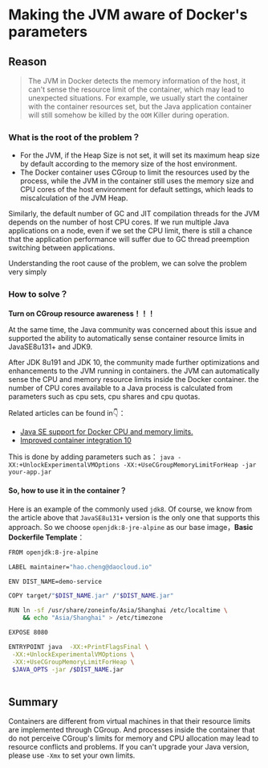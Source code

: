 # Making the JVM aware of Docker's parameters
## Reason
> The JVM in Docker detects the memory information of the host, it can't sense the resource limit of the container, which may lead to unexpected situations. For example, we usually start the container with the container resources set, but the Java application container will still somehow be killed by the `OOM` Killer during operation.

### What is the root of the problem？
- For the JVM, if the Heap Size is not set, it will set its maximum heap size by default according to the memory size of the host environment.
- The Docker container uses CGroup to limit the resources used by the process, while the JVM in the container still uses the memory size and CPU cores of the host environment for default settings, which leads to miscalculation of the JVM Heap.

Similarly, the default number of GC and JIT compilation threads for the JVM depends on the number of host CPU cores. If we run multiple Java applications on a node, even if we set the CPU limit, there is still a chance that the application performance will suffer due to GC thread preemption switching between applications.

Understanding the root cause of the problem, we can solve the problem very simply

### How to solve？
**Turn on CGroup resource awareness！！！**

At the same time, the Java community was concerned about this issue and supported the ability to automatically sense container resource limits in JavaSE8u131+ and JDK9.

After JDK 8u191 and JDK 10, the community made further optimizations and enhancements to the JVM running in containers. the JVM can automatically sense the CPU and memory resource limits inside the Docker container. the number of CPU cores available to a Java process is calculated from parameters such as cpu sets, cpu shares and cpu quotas.

Related articles can be found in👇：

- [Java SE support for Docker CPU and memory limits.](https://blogs.oracle.com/java-platform-group/java-se-support-for-docker-cpu-and-memory-limits)
- [Improved container integration 10](https://blog.docker.com/2018/04/improved-docker-container-integration-with-java-10/)

This is done by adding parameters such as：
`java -XX:+UnlockExperimentalVMOptions -XX:+UseCGroupMemoryLimitForHeap -jar your-app.jar`

#### So, how to use it in the container？
Here is an example of the commonly used `jdk8`. Of course, we know from the article above that `JavaSE8u131+` version is the only one that supports this approach.
So we choose `openjdk:8-jre-alpine` as our base image，**Basic Dockerfile Template**：

```bash
FROM openjdk:8-jre-alpine

LABEL maintainer="hao.cheng@daocloud.io"

ENV DIST_NAME=demo-service

COPY target/"$DIST_NAME.jar" /"$DIST_NAME.jar"

RUN ln -sf /usr/share/zoneinfo/Asia/Shanghai /etc/localtime \
    && echo "Asia/Shanghai" > /etc/timezone

EXPOSE 8080

ENTRYPOINT java  -XX:+PrintFlagsFinal \
 -XX:+UnlockExperimentalVMOptions \
 -XX:+UseCGroupMemoryLimitForHeap \
 $JAVA_OPTS -jar /$DIST_NAME.jar
 
```

## Summary
Containers are different from virtual machines in that their resource limits are implemented through CGroup. And processes inside the container that do not perceive CGroup's limits for memory and CPU allocation may lead to resource conflicts and problems.
If you can't upgrade your Java version, please use `-Xmx` to set your own limits.

